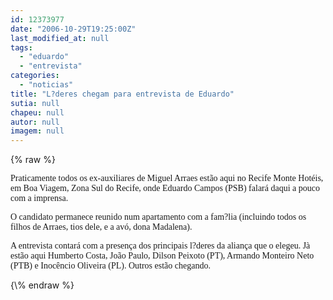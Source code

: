```yaml
---
id: 12373977
date: "2006-10-29T19:25:00Z"
last_modified_at: null
tags:
  - "eduardo"
  - "entrevista"
categories:
  - "noticias"
title: "L?deres chegam para entrevista de Eduardo"
sutia: null
chapeu: null
autor: null
imagem: null
---
```

{\% raw %}
<p><P><FONT face=Verdana>Praticamente todos os ex-auxiliares de Miguel Arraes estão aqui no Recife Monte Hotéis, em Boa Viagem, Zona Sul do Recife, onde Eduardo Campos (PSB) falará daqui a pouco com a imprensa.</FONT></P></p>
<p><P><FONT face=Verdana>O candidato permanece reunido num apartamento com a fam?lia (incluindo todos os filhos de Arraes, tios dele, e a avó, dona Madalena).</FONT></P></p>
<p><P><FONT face=Verdana>A entrevista contará com a presença dos principais l?deres da aliança que o elegeu. Jà estão aqui Humberto Costa, João Paulo, Dilson Peixoto (PT), Armando Monteiro Neto (PTB) e Inocêncio Oliveira (PL). Outros estão chegando.</FONT></P> </p>
{\% endraw %}
